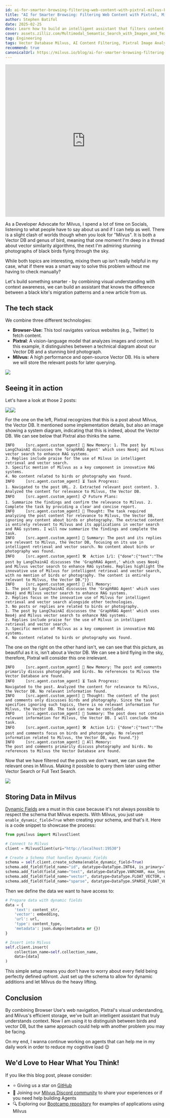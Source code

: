 ```yaml
---
id: ai-for-smarter-browsing-filtering-web-content-with-pixtral-milvus-browser-use.md
title: "AI for Smarter Browsing: Filtering Web Content with Pixtral, Milvus, and Browser Use"
author: Stephen Batifol
date: 2025-02-25
desc: Learn how to build an intelligent assistant that filters content by combining Pixtral for image analysis, Milvus vector database for storage, and Browser Use for web navigation.
cover: assets.zilliz.com/Multimodal_Semantic_Search_with_Images_and_Text_1_3da9b83015.png
tag: Engineering
tags: Vector Database Milvus, AI Content Filtering, Pixtral Image Analysis, Browser Use Web Navigation, Intelligent Agent Development
recommend: true
canonicalUrl: https://milvus.io/blog/ai-for-smarter-browsing-filtering-web-content-with-pixtral-milvus-browser-use.md
---
```


<iframe width="100%" height="480" src="https://www.youtube.com/embed/4Xf4_Wfjk_Y" title="How to Build a Smart Social Media Agent with Milvus, Pixtral &amp; Browser Use" frameborder="0" allow="accelerometer; autoplay; clipboard-write; encrypted-media; gyroscope; picture-in-picture; web-share" referrerpolicy="strict-origin-when-cross-origin" allowfullscreen></iframe>

As a Developer Advocate for Milvus, I spend a lot of time on Socials, listening to what people have to say about us and if I can help as well. There is a slight clash of worlds though when you look for "Milvus". It is both a Vector DB and genus of bird, meaning that one moment I'm deep in a thread about vector similarity algorithms, the next I'm admiring stunning photographs of black birds flying through the sky.

While both topics are interesting, mixing them up isn't really helpful in my case, what if there was a smart way to solve this problem without me having to check manually?

Let's build something smarter - by combining visual understanding with context awareness, we can build an assistant that knows the difference between a black kite's migration patterns and a new article from us.


## The tech stack

We combine three different technologies:

- **Browser-Use:** This tool navigates various websites (e.g., Twitter) to fetch content.
- **Pixtral**: A vision-language model that analyzes images and context. In this example, it distinguishes between a technical diagram about our Vector DB and a stunning bird photograph.
- **Milvus:** A high performance and open-source Vector DB. His is where we will store the relevant posts for later querying.

![](https://assets.zilliz.com/the_tech_stack_ad695ccf9e.png)


## Seeing it in action

Let's have a look at those 2 posts:

![](https://assets.zilliz.com/Langchian_tweet_1_with_Milvus_f2bd988503.png)![](https://assets.zilliz.com/Tweet_2_with_Bird_4b534efced.png)

For the one on the left, Pixtral recognizes that this is a post about Milvus, the Vector DB. It mentioned some implementation details, but also an image showing a system diagram, indicating that this is indeed, about the Vector DB. We can see below that Pixtral also thinks the same. 

```Shell
INFO     [src.agent.custom_agent] 🧠 New Memory: 1. The post by LangChainAI discusses the 'GraphRAG Agent' which uses Neo4j and Milvus vector search to enhance RAG systems.
2. Replies include praise for the use of Milvus in intelligent retrieval and vector search.
3. Specific mention of Milvus as a key component in innovative RAG systems.
4. No content related to birds or photography was found.
INFO     [src.agent.custom_agent] ⏳ Task Progress:
1. Navigated to the post URL. 2. Extracted relevant post content. 3. Analyzed the content for relevance to Milvus, the Vector DB.
INFO     [src.agent.custom_agent] 📋 Future Plans:
1. Summarize the findings and confirm the relevance to Milvus. 2. Complete the task by providing a clear and concise report.
INFO     [src.agent.custom_agent] 🤔 Thought: The task required analyzing the post content for relevance to Milvus, the Vector DB, ignoring any content about birds or photography. The extracted content is entirely relevant to Milvus and its applications in vector search and RAG systems. I will now summarize the findings and complete the task.
INFO     [src.agent.custom_agent] 🎯 Summary: The post and its replies are relevant to Milvus, the Vector DB, focusing on its use in intelligent retrieval and vector search. No content about birds or photography was found.
INFO     [src.agent.custom_agent] 🛠️  Action 1/1: {"done":{"text":"The post by LangChainAI discusses the 'GraphRAG Agent,' which uses Neo4j and Milvus vector search to enhance RAG systems. Replies highlight the innovative use of Milvus for intelligent retrieval and vector search, with no mention of birds or photography. The content is entirely relevant to Milvus, the Vector DB."}}
INFO     [src.agent.custom_agent] 🧠 All Memory:
1. The post by LangChainAI discusses the 'GraphRAG Agent' which uses Neo4j and Milvus vector search to enhance RAG systems.
2. Replies focus on the innovative use of Milvus for intelligent retrieval and vector search alongside other technologies.
3. No posts or replies are related to birds or photography.
1. The post by LangChainAI discusses the 'GraphRAG Agent' which uses Neo4j and Milvus vector search to enhance RAG systems.
2. Replies include praise for the use of Milvus in intelligent retrieval and vector search.
3. Specific mention of Milvus as a key component in innovative RAG systems.
4. No content related to birds or photography was found.
```

The one on the right on the other hand isn't, we can see that this picture, as beautiful as it is, isn't about a Vector DB. We can see a bird flying in the sky, therefore, Pixtral will consider this one irrelevant.

```Shell
INFO     [src.agent.custom_agent] 🧠 New Memory: The post and comments primarily discuss photography and birds. No references to Milvus the Vector Database are found.
INFO     [src.agent.custom_agent] ⏳ Task Progress:
Navigated to the post. Analyzed the content for relevance to Milvus, the Vector DB. No relevant information found.
INFO     [src.agent.custom_agent] 🤔 Thought: The content of the post and comments only discusses birds and photography. Since the task specifies ignoring such topics, there is no relevant information for Milvus, the Vector DB. The task can now be concluded.
INFO     [src.agent.custom_agent] 🎯 Summary: The post does not contain relevant information for Milvus, the Vector DB. I will conclude the task.
INFO     [src.agent.custom_agent] 🛠️  Action 1/1: {"done":{"text":"The post and comments focus on birds and photography. No relevant information related to Milvus, the Vector DB, was found."}}
INFO     [src.agent.custom_agent] 🧠 All Memory:
The post and comments primarily discuss photography and birds. No references to Milvus the Vector Database are found.
```

Now that we have filtered out the posts we don't want, we can save the relevant ones in Milvus. Making it possible to query them later using either Vector Search or Full Text Search.

![](https://assets.zilliz.com/Browser_use_milvus_pixtral_39bf320a9f.gif)


## Storing Data in Milvus

[Dynamic Fields](https://milvus.io/docs/enable-dynamic-field.md#Dynamic-Field) are a must in this case because it's not always possible to respect the schema that Milvus expects. With Milvus, you just use `enable_dynamic_field=True` when creating your schema, and that's it. Here is a code snippet to showcase the process:

```Python
from pymilvus import MilvusClient

# Connect to Milvus
client = MilvusClient(uri="http://localhost:19530")

# Create a Schema that handles Dynamic Fields
schema = self.client.create_schema(enable_dynamic_field=True)
schema.add_field(field_name="id", datatype=DataType.INT64, is_primary=True, auto_id=True)
schema.add_field(field_name="text", datatype=DataType.VARCHAR, max_length=65535, enable_analyzer=True)
schema.add_field(field_name="vector", datatype=DataType.FLOAT_VECTOR, dim=384)
schema.add_field(field_name="sparse", datatype=DataType.SPARSE_FLOAT_VECTOR)
```

Then we define the data we want to have access to:

```Python
# Prepare data with dynamic fields
data = {
    'text': content_str,
    'vector': embedding,
    'url': url,
    'type': content_type,
    'metadata': json.dumps(metadata or {})
}

# Insert into Milvus
self.client.insert(
    collection_name=self.collection_name,
    data=[data]
)
```

This simple setup means you don’t have to worry about every field being perfectly defined upfront. Just set up the schema to allow for dynamic additions and let Milvus do the heavy lifting.


## Conclusion

By combining Browser Use's web navigation, Pixtral's visual understanding, and Milvus's efficient storage, we've built an intelligent assistant that truly understands context. Now I am using it to distinguish between birds and vector DB, but the same approach could help with another problem you may be facing.

On my end, I wanna continue working on agents that can help me in my daily work in order to reduce my cognitive load 😌


## We'd Love to Hear What You Think!

If you like this blog post, please consider:

- ⭐ Giving us a star on [GitHub](https://github.com/milvus-io/milvus)
- 💬 Joining our [Milvus Discord community](https://discord.gg/FG6hMJStWu) to share your experiences or if you need help building Agents
- 🔍 Exploring our [Bootcamp repository](https://github.com/milvus-io/bootcamp) for examples of applications using Milvus

